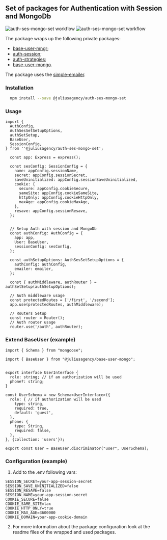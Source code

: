 ## Set of packages for Authentication with Session and MongoDb
![auth-ses-mongo-set workflow](https://github.com/juliusagency/jla-node-monorepo/actions/workflows/auth-ses-mongo-set-test.yaml/badge.svg)
![auth-ses-mongo-set workflow](https://github.com/juliusagency/jla-node-monorepo/actions/workflows/auth-ses-mongo-set-github.yaml/badge.svg)

The package wraps up the following private packages:
  - [base-user-mngr](https://github.com/JuliusAgency/jla-node-monorepo/pkgs/npm/base-user-mngr);
  - [auth-session](https://github.com/JuliusAgency/jla-node-monorepo/pkgs/npm/auth-session);
  - [auth-strategies](https://github.com/JuliusAgency/jla-node-monorepo/pkgs/npm/auth-strategies);
  - [base-user-mongo](https://github.com/JuliusAgency/jla-node-monorepo/pkgs/npm/base-user-mongo).

The package uses the [simple-emailer](https://github.com/JuliusAgency/jla-node-monorepo/pkgs/npm/simple-emailer).  

### Installation
```bash
  npm install --save @juliusagency/auth-ses-mongo-set
```

### Usage  
```
import {
  AuthConfig,
  AuthSesSetSetupOptions,
  authSetSetup,
  BaseUser,
  SessionConfig,
} from ''@juliusagency/auth-ses-mongo-set';

  const app: Express = express();

  const sesConfig: SessionConfig = {
    name: appConfig.sessionName,
    secret: appConfig.sessionSecret,
    saveUninitialized: appConfig.sessionSaveUninitialized,
    cookie: {
      secure: appConfig.cookieSecure,
      sameSite: appConfig.cookieSameSite,
      httpOnly: appConfig.cookieHttpOnly,
      maxAge: appConfig.cookieMaxAge,
    },
    resave: appConfig.sessionResave,
  };


  // Setup Auth with session and MongoDb
  const authConfig: AuthConfig = {
    app: app,
    User: BaseUser,
    sessionConfig: sesConfig,
  };

  const authSetupOptions: AuthSesSetSetupOptions = {
    authConfig: authConfig,
    emailer: emailer,
  };

  const { authMiddleware, authRouter } = authSetSetup(authSetupOptions);

  // Auth middleware usage
  const protectedRoutes = ['/first', '/second'];
  app.use(protectedRoutes, authMiddleware);

  // Routers Setup
  const router = Router();
  // Auth router usage
  router.use('/auth', authRouter);

```

### Extend BaseUser (example)
```
import { Schema } from "mongoose";

import { BaseUser } from "@juliusagency/base-user-mongo";


export interface UserInterface {
  role: string; // if an authorization will be used
  phone?: string;
}

const UserSchema = new Schema<UserInterface>({
  role: { // if authorization will be used
    type: string,
    required: true,
    default: 'guest',
  },
  phone: {
    type: String,
    required: false,
  },
}, {collection: 'users'});

export const User = BaseUser.discriminator("user", UserSchema);
```

### Configuration (example)
1. Add to the .env following vars:
```
SESSION_SECRET=your-app-session-secret
SESSION_SAVE_UNINITIALIZED=false
SESSION_RESAVE=false
SESSION_NAME=your-app-session-secret
COOKIE_SECURE=false
COOKIE_SAME_SITE=lax
COOKIE_HTTP_ONLY=true
COOKIE_MAX_AGE=3600000
COOKIE_DOMAIN=your-app-cookie-domain

```
2. For more information about the package configuration look at the readme files of the wrapped and used packages.

